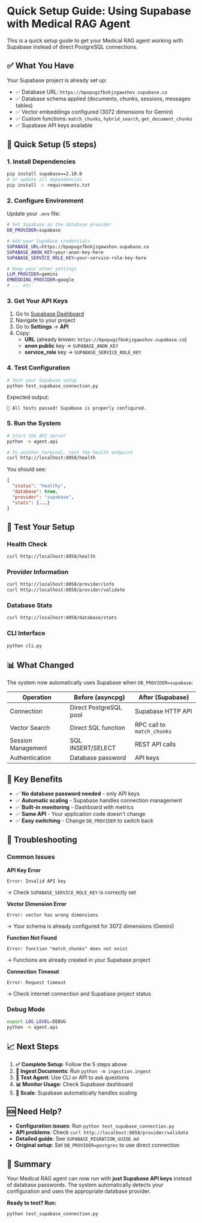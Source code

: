 # Quick Setup Guide: Using Supabase with Medical RAG Agent

This is a quick setup guide to get your Medical RAG agent working with Supabase instead of direct PostgreSQL connections.

## ✅ What You Have

Your Supabase project is already set up:
- ✅ Database URL: `https://bpopugzfbokjzgawshov.supabase.co`
- ✅ Database schema applied (documents, chunks, sessions, messages tables)
- ✅ Vector embeddings configured (3072 dimensions for Gemini)
- ✅ Custom functions: `match_chunks`, `hybrid_search`, `get_document_chunks`
- ✅ Supabase API keys available

## 🚀 Quick Setup (5 steps)

### 1. Install Dependencies
```bash
pip install supabase==2.10.0
# or update all dependencies
pip install -r requirements.txt
```

### 2. Configure Environment
Update your `.env` file:
```bash
# Set Supabase as the database provider
DB_PROVIDER=supabase

# Add your Supabase credentials
SUPABASE_URL=https://bpopugzfbokjzgawshov.supabase.co
SUPABASE_ANON_KEY=your-anon-key-here
SUPABASE_SERVICE_ROLE_KEY=your-service-role-key-here

# Keep your other settings
LLM_PROVIDER=gemini
EMBEDDING_PROVIDER=google
# ... etc
```

### 3. Get Your API Keys
1. Go to [Supabase Dashboard](https://supabase.com/dashboard)
2. Navigate to your project
3. Go to **Settings** → **API**
4. Copy:
   - **URL** (already known: `https://bpopugzfbokjzgawshov.supabase.co`)
   - **anon public** key → `SUPABASE_ANON_KEY`
   - **service_role** key → `SUPABASE_SERVICE_ROLE_KEY`

### 4. Test Configuration
```bash
# Test your Supabase setup
python test_supabase_connection.py
```

Expected output:
```
🎉 All tests passed! Supabase is properly configured.
```

### 5. Run the System
```bash
# Start the API server
python -m agent.api

# In another terminal, test the health endpoint
curl http://localhost:8058/health
```

You should see:
```json
{
  "status": "healthy",
  "database": true,
  "provider": "supabase",
  "stats": {...}
}
```

## 🧪 Test Your Setup

### Health Check
```bash
curl http://localhost:8058/health
```

### Provider Information
```bash
curl http://localhost:8058/provider/info
curl http://localhost:8058/provider/validate
```

### Database Stats
```bash
curl http://localhost:8058/database/stats
```

### CLI Interface
```bash
python cli.py
```

## 📊 What Changed

The system now automatically uses Supabase when `DB_PROVIDER=supabase`:

| Operation | Before (asyncpg) | After (Supabase) |
|-----------|------------------|------------------|
| Connection | Direct PostgreSQL pool | Supabase HTTP API |
| Vector Search | Direct SQL function | RPC call to `match_chunks` |
| Session Management | SQL INSERT/SELECT | REST API calls |
| Authentication | Database password | API keys |

## 🔧 Key Benefits

- ✅ **No database password needed** - only API keys
- ✅ **Automatic scaling** - Supabase handles connection management
- ✅ **Built-in monitoring** - Dashboard with metrics
- ✅ **Same API** - Your application code doesn't change
- ✅ **Easy switching** - Change `DB_PROVIDER` to switch back

## 🚨 Troubleshooting

### Common Issues

**API Key Error**
```
Error: Invalid API key
```
→ Check `SUPABASE_SERVICE_ROLE_KEY` is correctly set

**Vector Dimension Error**
```
Error: vector has wrong dimensions
```
→ Your schema is already configured for 3072 dimensions (Gemini)

**Function Not Found**
```
Error: function "match_chunks" does not exist
```
→ Functions are already created in your Supabase project

**Connection Timeout**
```
Error: Request timeout
```
→ Check internet connection and Supabase project status

### Debug Mode
```bash
export LOG_LEVEL=DEBUG
python -m agent.api
```

## 📈 Next Steps

1. **✅ Complete Setup**: Follow the 5 steps above
2. **📄 Ingest Documents**: Run `python -m ingestion.ingest`
3. **🤖 Test Agent**: Use CLI or API to ask questions
4. **📊 Monitor Usage**: Check Supabase dashboard
5. **🔄 Scale**: Supabase automatically handles scaling

## 🆘 Need Help?

- **Configuration issues**: Run `python test_supabase_connection.py`
- **API problems**: Check `curl http://localhost:8058/provider/validate`
- **Detailed guide**: See `SUPABASE_MIGRATION_GUIDE.md`
- **Original setup**: Set `DB_PROVIDER=postgres` to use direct connection

## 🎯 Summary

Your Medical RAG agent can now run with **just Supabase API keys** instead of database passwords. The system automatically detects your configuration and uses the appropriate database provider.

**Ready to test? Run:**
```bash
python test_supabase_connection.py
```